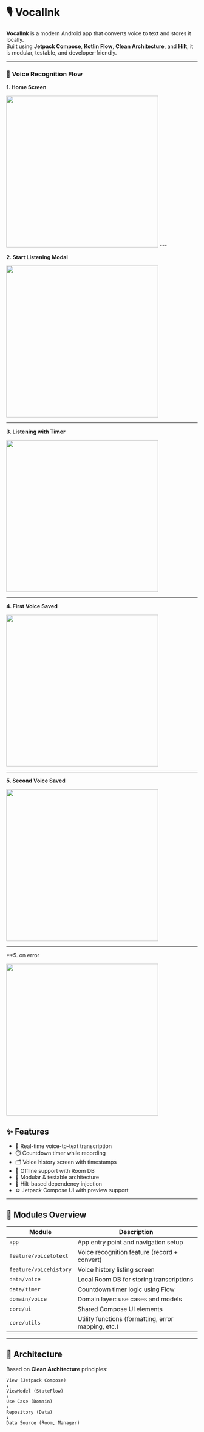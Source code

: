 # 🎙️ VocalInk

**VocalInk** is a modern Android app that converts voice to text and stores it locally.  
Built using **Jetpack Compose**, **Kotlin Flow**, **Clean Architecture**, and **Hilt**, it is modular, testable, and developer-friendly.

---

### 📱 Voice Recognition Flow

**1. Home Screen**

<img src="screenshots/1.png"  width="400"/>
---

**2. Start Listening Modal**

<img src="screenshots/2.png"  width="400"/>

---

**3. Listening with Timer**

<img src="screenshots/3.png"  width="400"/>

---

**4. First Voice Saved**

<img src="screenshots/4.png"  width="400"/>

---

**5. Second Voice Saved**

<img src="screenshots/5.png"  width="400"/>

---
**5. on error

<img src="screenshots/6.png"  width="400"/>

## ✨ Features

- 🎤 Real-time voice-to-text transcription
- ⏱️ Countdown timer while recording
- 🗂️ Voice history screen with timestamps
- 💾 Offline support with Room DB
- 🧪 Modular & testable architecture
- 💉 Hilt-based dependency injection
- ⚙️ Jetpack Compose UI with preview support

---


## 🧩 Modules Overview

| Module                     | Description |
|---------------------------|-------------|
| `app`                     | App entry point and navigation setup |
| `feature/voicetotext`     | Voice recognition feature (record + convert) |
| `feature/voicehistory`    | Voice history listing screen |
| `data/voice`              | Local Room DB for storing transcriptions |
| `data/timer`              | Countdown timer logic using Flow |
| `domain/voice`            | Domain layer: use cases and models |
| `core/ui`                 | Shared Compose UI elements |
| `core/utils`              | Utility functions (formatting, error mapping, etc.) |

---

## 📐 Architecture

Based on **Clean Architecture** principles:

```text
View (Jetpack Compose)
↓
ViewModel (StateFlow)
↓
Use Case (Domain)
↓
Repository (Data)
↓
Data Source (Room, Manager)

